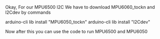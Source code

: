 Okay,
For our MPU6500 I2C
We have to download MPU6060_tockn and I2Cdev by commands

arduino-cli lib install "MPU6050_tockn"
arduino-cli lib install "I2Cdev"


Now after this you can use  the code to run MPU6500 and MPU6050